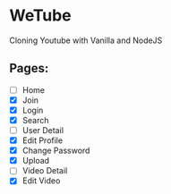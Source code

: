 # WeTube

Cloning Youtube with Vanilla and NodeJS

## Pages:

- [ ] Home
- [x] Join
- [x] Login
- [x] Search
- [ ] User Detail
- [X] Edit Profile
- [X] Change Password
- [X] Upload
- [ ] Video Detail
- [X] Edit Video